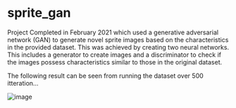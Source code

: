 # sprite_gan

Project Completed in February 2021 which used a generative adversarial network (GAN) to generate novel sprite images based on the characteristics in the provided dataset. This was achieved by creating two neural networks. This includes a generator to create images and a discriminator to check if the images possess characteristics similar to those in the original dataset.

The following result can be seen from running the dataset over 500 itteration…

![image](generated_images/pokemon_1000_speedup2_500.gif)

